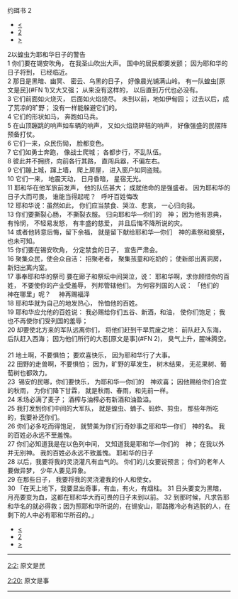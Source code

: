 ﻿





 约珥书 2




* [<](bible/JOL01.md)
* [2](bible/JOL.md)
* [>](bible/JOL03.md)



 
2以蝗虫为耶和华日子的警告  
1 你们要在锡安吹角， 在我圣山吹出大声。 国中的居民都要发颤； 因为耶和华的日子将到， 已经临近。  
2 那日是黑暗、幽冥、 密云、乌黑的日子， 好像晨光铺满山岭。 有一队蝗虫[原文是民](#FN
1)又大又强； 从来没有这样的， 以后直到万代也必没有。     
3 它们前面如火烧灭， 后面如火焰烧尽。 未到以前，地如伊甸园； 过去以后，成了荒凉的旷野； 没有一样能躲避它们的。     
4 它们的形状如马， 奔跑如马兵。  
5 在山顶蹦跳的响声如车辆的响声， 又如火焰烧碎秸的响声， 好像强盛的民摆阵预备打仗。  
6 它们一来，众民伤恸， 脸都变色。  
7 它们如勇士奔跑， 像战士爬城； 各都步行，不乱队伍。  
8 彼此并不拥挤，向前各行其路， 直闯兵器，不偏左右。  
9 它们蹦上城，蹿上墙， 爬上房屋， 进入窗户如同盗贼。     
10 它们一来， 地震天动， 日月昏暗， 星宿无光。  
11 耶和华在他军旅前发声， 他的队伍甚大； 成就他命的是强盛者。 因为耶和华的日子大而可畏， 谁能当得起呢？    呼吁百姓悔改  
12 耶和华说：虽然如此， 你们应当禁食、哭泣、悲哀， 一心归向我。  
13 你们要撕裂心肠， 不撕裂衣服。 归向耶和华—你们的　神； 因为他有恩典，有怜悯， 不轻易发怒， 有丰盛的慈爱， 并且后悔不降所说的灾。  
14 或者他转意后悔，留下余福， 就是留下献给耶和华—你们　神的素祭和奠祭， 也未可知。     
15 你们要在锡安吹角， 分定禁食的日子， 宣告严肃会。  
16 聚集众民，使会众自洁： 招聚老者， 聚集孩童和吃奶的； 使新郎出离洞房， 新妇出离内室。     
17 事奉耶和华的祭司 要在廊子和祭坛中间哭泣，说： 耶和华啊，求你顾惜你的百姓， 不要使你的产业受羞辱， 列邦管辖他们。 为何容列国的人说： 「他们的　神在哪里」呢？ 　神再赐福泽  
18 耶和华就为自己的地发热心， 怜恤他的百姓。  
19 耶和华应允他的百姓说： 我必赐给你们五谷、新酒，和油， 使你们饱足； 我也不再使你们受列国的羞辱；  
20 却要使北方来的军队远离你们， 将他们赶到干旱荒废之地： 前队赶入东海， 后队赶入西海； 因为他们所行的大恶[原文是事](#FN
2)， 臭气上升，腥味腾空。     
21 地土啊，不要惧怕； 要欢喜快乐， 因为耶和华行了大事。  
22 田野的走兽啊，不要惧怕； 因为，旷野的草发生， 树木结果， 无花果树、葡萄树也都效力。     
23  锡安的民哪，你们要快乐， 为耶和华—你们的　神欢喜； 因他赐给你们合宜的秋雨， 为你们降下甘霖， 就是秋雨、春雨，和先前一样。     
24 禾场必满了麦子； 酒榨与油榨必有新酒和油盈溢。  
25 我打发到你们中间的大军队， 就是蝗虫、蝻子、蚂蚱、剪虫， 那些年所吃的，我要补还你们。     
26 你们必多吃而得饱足， 就赞美为你们行奇妙事之耶和华—你们　神的名。 我的百姓必永远不至羞愧。  
27 你们必知道我是在以色列中间， 又知道我是耶和华—你们的　神； 在我以外并无别神。 我的百姓必永远不致羞愧。 耶和华的日子  
28 以后，我要将我的灵浇灌凡有血气的。 你们的儿女要说预言； 你们的老年人要做异梦， 少年人要见异象。  
29 在那些日子， 我要将我的灵浇灌我的仆人和使女。  
30 「在天上地下，我要显出奇事，有血，有火，有烟柱。 
31 日头要变为黑暗，月亮要变为血，这都在耶和华大而可畏的日子未到以前。 
32 到那时候，凡求告耶和华名的就必得救；因为照耶和华所说的，在锡安山，耶路撒冷必有逃脱的人，在剩下的人中必有耶和华所召的。」 
* [<](bible/JOL01.md)
* [2](bible/JOL.md)
* [>](bible/JOL03.md)





---


[2:2:](#V2)
原文是民


[2:20:](#V20)
原文是事




---









